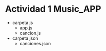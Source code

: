 # Actividad 1 Music_APP

+ carpeta js
    + app.js
    + cancion.js
+ carpeta json
    + canciones.json